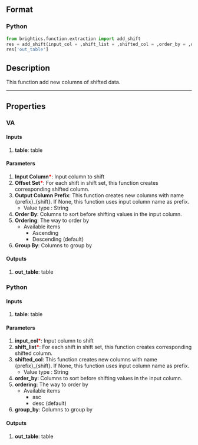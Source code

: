## Format
### Python
```python
from brightics.function.extraction import add_shift
res = add_shift(input_col = ,shift_list = ,shifted_col = ,order_by = ,ordering = ,group_by = )
res['out_table']
```

## Description
This function add new columns of shifted data.

---

## Properties
### VA
#### Inputs
1. **table**: table

#### Parameters
1. **Input Column**<b style="color:red">*</b>: Input column to shift
2. **Offset Set**<b style="color:red">*</b>: For each shift in shift set, this function creates corresponding shifted column.
3. **Output Column Prefix**: This function creates new columns with name {prefix}_{shift}. If None, this function uses input column name as prefix.
   - Value type : String
4. **Order By**: Columns to sort before shifting values in the input column.
5. **Ordering**: The way to order by
   - Available items
      - Ascending
      - Descending (default)
6. **Group By**: Columns to group by

#### Outputs
1. **out_table**: table

### Python
#### Inputs
1. **table**: table

#### Parameters
1. **input_col**<b style="color:red">*</b>: Input column to shift
2. **shift_list**<b style="color:red">*</b>: For each shift in shift set, this function creates corresponding shifted column.
3. **shifted_col**: This function creates new columns with name {prefix}_{shift}. If None, this function uses input column name as prefix.
   - Value type : String
4. **order_by**: Columns to sort before shifting values in the input column.
5. **ordering**: The way to order by
   - Available items
      - asc
      - desc (default)
6. **group_by**: Columns to group by

#### Outputs
1. **out_table**: table

